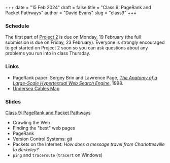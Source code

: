 +++
date = "15 Feb 2024"
draft = false
title = "Class 9: PageRank and Packet Pathways"
author = "David Evans"
slug = "class9"
+++

### Schedule

The first part of [Project 2](/project2) is due on Monday, 19 February (the full submission is due on Friday, 23 February). Everyone is strongly encouraged to get started on Project 2 soon so you can ask questions about any problems you run into in class Thursday.

### Links

- PageRank paper: Sergey Brin and Lawrence Page, [_The Anatomy of a Large-Scale Hypertextual Web Search Engine_](/docs/pagerank.pdf), 1998.
- [Undersea Cables Map](https://www.submarinecablemap.com/)


### Slides

[Class 9: PageRank and Packet Pathways](https://www.dropbox.com/scl/fi/hhq3fy7wpp33pbev14meq/cs1010-class9.pdf?rlkey=geabl2tgw6kvdd2eh74qbdrnk&dl=0)

- Crawling the Web
- Finding the "best" web pages
- PageRank
- Version Control Systems: git
- Packets on the Internet: _How does a message travel from Charlottesville to Berkeley?_
- `ping` and `traceroute` (`tracert` on Windows)

